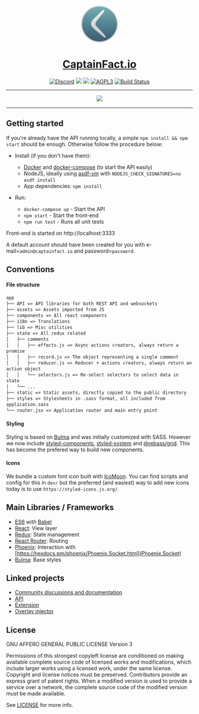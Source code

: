 <p align="center"><img src="app/static/assets/img/logo.png" height="100"/></p>
<h1 align="center"><a href="https://captainfact.io">CaptainFact.io</a></h1>
<p align="center"><a href="https://discord.gg/2Qd7hMz" title="Discord"><img src="https://discordapp.com/api/guilds/416782744748687361/widget.png" alt="Discord"></a>
<a href="https://twitter.com/CaptainFact_io" title="Twitter"><img src="https://img.shields.io/twitter/follow/CaptainFact_io.svg?style=social&label=Follow"></a>
<a href="https://opencollective.com/captainfact_io" title="Backers on Open Collective"><img src="https://opencollective.com/captainfact_io/backers/badge.svg"></a>
<a href="./LICENSE"><img src="https://img.shields.io/github/license/CaptainFact/captain-fact-frontend.svg" alt="AGPL3"></a>
<a href="https://travis-ci.org/CaptainFact/captain-fact-frontend"><img src="https://travis-ci.org/CaptainFact/captain-fact-frontend.svg?branch=travis-configuration" alt="Build Status" /></a>
</p>
<hr/>
<p align="center">
<a href="https://opencollective.com/captainfact_io/donate" target="_blank">
  <img src="https://opencollective.com/captainfact_io/donate/button@2x.png?color=white" width=300 />
</a>
</p>
<hr/>

## Getting started

If you're already have the API running locally, a simple `npm install && npm start`
should be enough. Otherwise follow the procedure below:

- Install (if you don't have them):

  - [Docker](https://docs.docker.com/install/)
    and [docker-compose](https://docs.docker.com/compose/install/)
    (to start the API easily)
  - NodeJS, ideally using [asdf-vm](https://github.com/asdf-vm/asdf) with `NODEJS_CHECK_SIGNATURES=no asdf install`
  - App dependencies: `npm install`

- Run:
  - `docker-compose up` - Start the API
  - `npm start` - Start the front-end
  - `npm run test` - Runs all unit tests

Front-end is started on http://localhost:3333

A default account should have been created for you with
e-mail=`admin@captainfact.io` and password=`password`.

## Conventions

#### File structure

```
app
├── API => API libraries for both REST API and websockets
├── assets => Assets imported from JS
├── components => All react components
├── i18n => Translations
├── lib => Misc utilities
├── state => All redux related
│   ├── comments
│   │   ├── effects.js => Async actions creators, always return a promise
│   │   ├── record.js => The object representing a single comment
│   │   ├── reducer.js => Reducer + actions creators, always return an action object
│   │   └── selectors.js => Re-select selectors to select data in state
│   └── ...
├── static => Static assets, directly copied to the public directory
├── styles => Stylesheets in .sass format, all included from application.sass
└── router.jsx => Application router and main entry point
```

#### Styling

Styling is based on [Bulma](https://bulma.io/documentation/) and was initially
customized with SASS. However we now include [styled-components](https://github.com/emotion-js/emotion), [styled-system](https://github.com/jxnblk/styled-system) and [@rebass/grid](https://github.com/rebassjs/grid).
This has become the prefered way to build new components.

#### Icons

We bundle a custom font icon built with [IcoMoon](https://icomoon.io/). You can find scripts and config
for this in `dev/` but the preferred (and easiest) way to add new icons today
is to use `https://styled-icons.js.org/`.

## Main Libraries / Frameworks

- [ES6](http://es6-features.org) with [Babel](https://babeljs.io/)
- [React](https://reactjs.org/): View layer
- [Redux](https://redux.js.org/): State management
- [React Router](https://github.com/ReactTraining/react-router): Routing
- [Phoenix](https://phoenixframework.org/): Interaction with [https://hexdocs.pm/phoenix/Phoenix.Socket.html](Phoenix.Socket)
- [Bulma](https://bulma.io/): Base styles

## Linked projects

- [Community discussions and documentation](https://github.com/CaptainFact/captain-fact/)
- [API](https://github.com/CaptainFact/captain-fact-api)
- [Extension](https://github.com/CaptainFact/captain-fact-extension)
- [Overlay injector](https://github.com/CaptainFact/captain-fact-overlay-injector)

## License

GNU AFFERO GENERAL PUBLIC LICENSE Version 3

Permissions of this strongest copyleft license are conditioned on making available complete source code of licensed works and modifications, which include larger works using a licensed work, under the same license. Copyright and license notices must be preserved. Contributors provide an express grant of patent rights. When a modified version is used to provide a service over a network, the complete source code of the modified version must be made available.

See [LICENSE](LICENSE) for more info.
